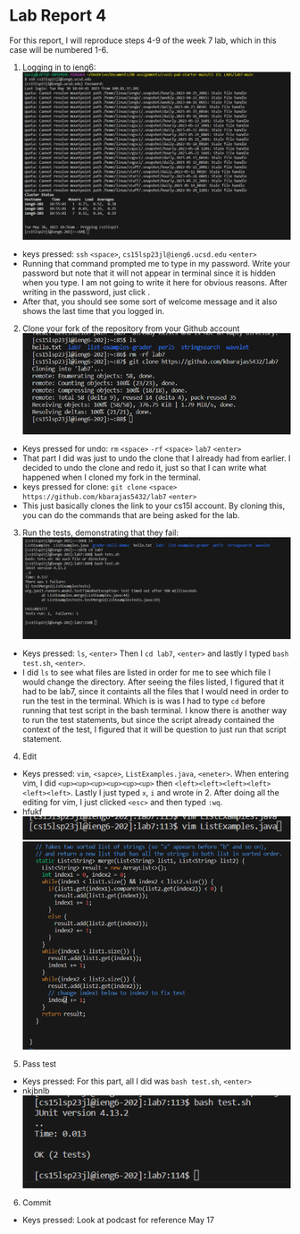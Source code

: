 # Lab Report 4
For this report, I will reproduce steps 4-9 of the week 7 lab, which in this case will be numbered 1-6.

1. Logging in to ieng6:
![Image](Wholelog.png)
- keys pressed: `ssh` `<space>`, `cs15lsp23jl@ieng6.ucsd.edu` `<enter>`
- Running that command prompted me to type in my password. Write your password but note that it will not appear in terminal since it is hidden when you type. I am not going to write it here for obvious reasons. After writing in the password, just click <enter>.
- After that, you should see some sort of welcome message and it also shows the last time that you logged in.

 2. Clone your fork of the repository from your Github account
 ![Image](Clonelab7.png)
  - Keys pressed for undo: `rm` `<space>` `-rf` `<space>` `lab7` `<enter>` 
  - That part I did was just to undo the clone that I already had from earlier. I decided to undo the clone and redo it, just so that I can write what happened when I cloned my fork in the terminal.
  - keys pressed for clone: `git clone` `<space>` `https://github.com/kbarajas5432/lab7` `<enter>`
  - This just basically clones the link to your cs15l account. By cloning this, you can do the commands that are being asked for the lab.
 
 3. Run the tests, demonstrating that they fail:
 ![Image](Testfail2.png)
 - Keys pressed: `ls`, `<enter>` Then I `cd lab7`, `<enter>` and lastly I typed `bash test.sh`, `<enter>`. 
 - I did `ls` to see what files are listed in order for me to see which file I would change the directory. After seeing the files listed, I figured that it had to be lab7, since it containts all the files that I would need in order to run the test in the terminal. Which is is was I had to type `cd` before running that test script in the bash terminal. I know there is another way to run the test statements, but since the script already contained the context of the test, I figured that it will be question to just run that script statement.
 
 4. Edit 
 - Keys pressed: `vim`, `<sapce>`, `ListExamples.java`, `<eneter>`. When entering vim, I did `<up><up><up><up><up><up>` then `<left><left><left><left><left><left>`. Lastly I just typed `x`, `i` and wrote in 2. After doing all the editing for vim, I just clicked `<esc>` and then typed `:wq`.
 - hfukf
 ![Image](Vimshow.png)
 ![Image](Indexfix2.png)
 
 5. Pass test
 - Keys pressed: For this part, all I did was `bash test.sh`, `<enter>`
 - nkjbnlb
 ![Image](Workingtest2.png)
 
 6. Commit
 - Keys pressed:
 Look at podcast for reference May 17
